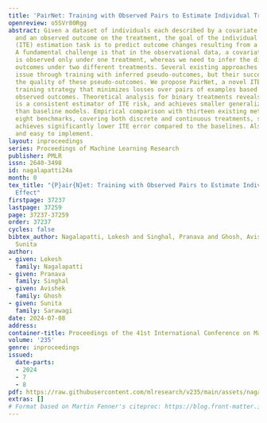 ```yaml
---
title: 'PairNet: Training with Observed Pairs to Estimate Individual Treatment Effect'
openreview: o5SVr80Rgg
abstract: Given a dataset of individuals each described by a covariate vector, a treatment,
  and an observed outcome on the treatment, the goal of the individual treatment effect
  (ITE) estimation task is to predict outcome changes resulting from a change in treatment.
  A fundamental challenge is that in the observational data, a covariate’s outcome
  is observed only under one treatment, whereas we need to infer the difference in
  outcomes under two different treatments. Several existing approaches address this
  issue through training with inferred pseudo-outcomes, but their success relies on
  the quality of these pseudo-outcomes. We propose PairNet, a novel ITE estimation
  training strategy that minimizes losses over pairs of examples based on their factual
  observed outcomes. Theoretical analysis for binary treatments reveals that PairNet
  is a consistent estimator of ITE risk, and achieves smaller generalization error
  than baseline models. Empirical comparison with thirteen existing methods across
  eight benchmarks, covering both discrete and continuous treatments, shows that PairNet
  achieves significantly lower ITE error compared to the baselines. Also, it is model-agnostic
  and easy to implement.
layout: inproceedings
series: Proceedings of Machine Learning Research
publisher: PMLR
issn: 2640-3498
id: nagalapatti24a
month: 0
tex_title: "{P}air{N}et: Training with Observed Pairs to Estimate Individual Treatment
  Effect"
firstpage: 37237
lastpage: 37259
page: 37237-37259
order: 37237
cycles: false
bibtex_author: Nagalapatti, Lokesh and Singhal, Pranava and Ghosh, Avishek and Sarawagi,
  Sunita
author:
- given: Lokesh
  family: Nagalapatti
- given: Pranava
  family: Singhal
- given: Avishek
  family: Ghosh
- given: Sunita
  family: Sarawagi
date: 2024-07-08
address:
container-title: Proceedings of the 41st International Conference on Machine Learning
volume: '235'
genre: inproceedings
issued:
  date-parts:
  - 2024
  - 7
  - 8
pdf: https://raw.githubusercontent.com/mlresearch/v235/main/assets/nagalapatti24a/nagalapatti24a.pdf
extras: []
# Format based on Martin Fenner's citeproc: https://blog.front-matter.io/posts/citeproc-yaml-for-bibliographies/
---
```

